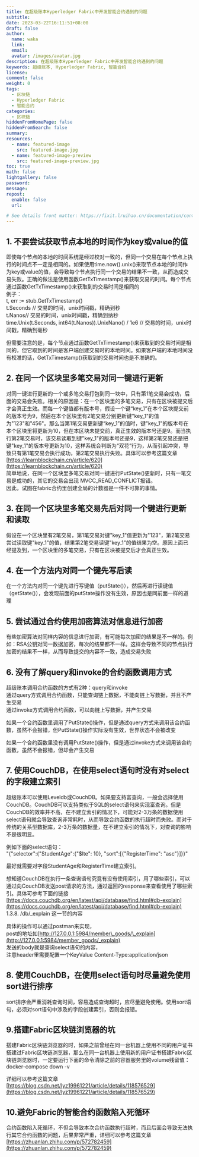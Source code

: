 ```yaml
---
title: 在超级账本Hyperledger Fabric中开发智能合约遇到的问题
subtitle:
date: 2023-03-22T16:11:51+08:00
draft: false
author:
  name: waka
  link:
  email:
  avatar: /images/avatar.jpg
description: 在超级账本Hyperledger Fabric中开发智能合约遇到的问题
keywords: 超级账本, Hyperledger Fabric, 智能合约
license:
comment: false
weight: 0
tags:
  - 区块链
  - Hyperledger Fabric
  - 智能合约
categories:
  - 区块链
hiddenFromHomePage: false
hiddenFromSearch: false
summary:
resources:
  - name: featured-image
    src: featured-image.jpg
  - name: featured-image-preview
    src: featured-image-preview.jpg
toc: true
math: false
lightgallery: false
password:
message:
repost:
  enable: false
  url:

# See details front matter: https://fixit.lruihao.cn/documentation/content/#front-matter
---
```

## 1\. 不要尝试获取节点本地的时间作为key或value的值

即使每个节点的本地的时间系统是经过校对一致的，但同一个交易在每个节点上执行的时间点不一定是相同的。如果使用time.now().unix()来取节点本地的时间作为key或value的值，会导致每个节点执行同一个交易的结果不一致，从而造成交易失败。正确的做法是使用函数GetTxTimestamp()来获取交易的时间。每个节点通过函数GetTxTimestamp()来获取到的交易时间是相同的  
例子：  
t, err := stub.GetTxTimestamp()  
t.Seconds // 交易的时间，unix时间戳，精确到秒  
t.Nanos// 交易的时间，unix时间戳，精确到纳秒  
time.Unix(t.Seconds, int64(t.Nanos)).UnixNano() / 1e6 // 交易的时间，unix时间戳，精确到毫秒

但需要注意的是，每个节点通过函数GetTxTimestamp()来获取到的交易时间是相同的，但它取到的时间是客户端创建交易时的本地时间。如果客户端的本地时间没有校准的话，GetTxTimestamp()获取到的交易时间也是不准确的。

## 2\. 在同一个区块里多笔交易对同一键进行更新

对同一键进行更新的一个或多笔交易打包到同一块中，只有第1笔交易会成功，后面的交易会失败。相关的原因是：在一个区块里的多笔交易，只有在区块被提交后才会真正生效。而每一个键值都有版本号，假设一个键“key\_1”在本个区块提交前的版本号为9，然后在本个区块里有2笔交易分别更新键"key\_1"的值为"123"和"456"。那么当第1笔交易更新键“key\_1”的值时，键"key\_1"的版本号在本个区块里将更新为10，但在本区块未提交前，真正生效的版本号还是9。而当执行第2笔交易时，该交易读取到键"key\_1"的版本号还是9，这样第2笔交易还是把键"key\_1"的版本号更新为10，这样系统会判断为“双花”行为，从而引起冲突，导致只有第1笔交易会执行成功，第2笔交易执行失败。具体可以参考这篇文章 [https://learnblockchain.cn/article/620](https://learnblockchain.cn/article/620)  
简单地说，在同一个区块里多笔交易对同一键进行PutState()更新时，只有一笔交易是成功的，其它的交易会出现 MVCC\_READ\_CONFLICT报错。  
因此，试图在fabric合约里创建全局的计数器是一件不可靠的事情。

## 3\. 在同一个区块里多笔交易先后对同一个键进行更新和读取

假设在一个区块里有2笔交易，第1笔交易对键"key\_1"值更新为"123"，第2笔交易尝试读取键"key\_1"的值，结果第2笔交易读键"key\_1"的值结果为空。原因上面已经提及到，一个区块里的多笔交易，只有在区块被提交后才会真正生效。

## 4\. 在一个方法内对同一个键先写后读

在一个方法内对同一个键先进行写键值（putState()），然后再进行读键值（getState()），会发现前面的putState操作没有生效，原因也是同前面一样的道理

## 5\. 尝试通过合约使用加密算法对信息进行加密

有些加密算法对同样内容的信息进行加密，有可能每次加密的结果是不一样的。例如：RSA公钥对同一数据加密，每次的结果都不一样。这样会导致不同的节点执行加密的结果不一样，从而导致提交的内容不一致，造成交易失败

## 6\. 没有了解query和invoke的合约函数调用方式

超级账本调用合约函数的方式有2种：query和invoke  
通过query方式调用合约函数，只能查询链上数据，不能向链上写数据，并且不产生交易  
通过invoke方式调用合约函数，可以向链上写数据，并产生交易

如果一个合约函数里调用了PutState()操作，但是通过query方式来调用该合约函数，虽然不会报错，但PutState()操作实际没有生效，世界状态不会被改变

如果一个合约函数里没有调用PutState()操作，但是通过invoke方式来调用该合约函数，虽然不会报错，但却会产生交易

## 7\. 使用CouchDB，在使用select语句时没有对select的字段建立索引

超级账本可以使用Leveldb或CouchDB。如果要支持富查询，一般会选择使用CouchDB。CouchDB可以支持类似于SQL的select语句来实现富查询。但是CouchDB的效率并不高，在不建立索引的情况下，可能对2-3万条的数据使用select语句就会导致查询非常耗时，从而导致合约函数的执行超时而失败。而对于传统的关系型数据库，2-3万条的数据量，在不建立索引的情况下，对查询的影响不是很明显。

例如下面的select语句：  
"{"selector":{"StudentAge":{"$lte": 10}, "sort":\[{"RegisterTime": "asc"}\]}}"

最好就需要对字段StudentAge和RegisterTime建立索引。

想知道CouchDB在执行一条查询语句究竟有没有使用索引，用了哪些索引，可以通过向CouchDB发送post请求的方法，通过返回的response来查看使用了哪些索引。具体可参考下面的链接  
[https://docs.couchdb.org/en/latest/api/database/find.html#db-explain](https://docs.couchdb.org/en/latest/api/database/find.html#db-explain)  
1.3.8. /db/\_explain 这一节的内容

具体的操作可以通过postman来实现，  
post的地址如[http://127.0.0.1:5984/member\_goods/\_explain](http://127.0.0.1:5984/member_goods/_explain)  
发送的body就是查询select语句的内容，  
注意header里需要配置一个KeyValue Content-Type:application/json

## 8\. 使用CouchDB，在使用select语句时尽量避免使用sort进行排序

sort排序会严重消耗查询时间，容易造成查询超时，应尽量避免使用。使用sort语句，必须对sort语句中涉及的字段创建索引，否则会报错。

## 9.搭建Fabric区块链浏览器的坑

搭建Fabric区块链浏览器的时，如果之前曾经在同一台机器上使用不同的用户证书搭建过Fabric区块链浏览器，那么在同一台机器上使用新的用户证书搭建Fabric区块链浏览器时，一定要运行下面的命令清除之前的容器服务里的volume残留值：  
docker-compose down -v

详细可以参考这篇文章  
[https://blog.csdn.net/lyz19961221/article/details/118576529](https://blog.csdn.net/lyz19961221/article/details/118576529)

## 10.避免Fabric的智能合约函数陷入死循环

合约函数陷入死循环，不但会导致本次合约函数执行超时，而且后面会导致无法执行其它合约函数的问题，后果非常严重，详细可以参考这篇文章  
[https://zhuanlan.zhihu.com/p/572782459](https://zhuanlan.zhihu.com/p/572782459)
<!--more-->
